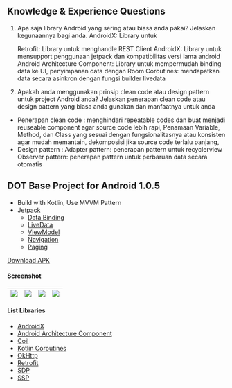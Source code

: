## Knowledge & Experience Questions

1.	Apa saja library Android yang sering atau biasa anda pakai? Jelaskan kegunaannya bagi anda.
    AndroidX: Library untuk

    Retrofit: Library untuk menghandle REST Client
    AndroidX: Library untuk mensupport penggunaan jetpack dan kompatibilitas versi lama android
    Android Architecture Component: Library untuk mempermudah binding data ke UI, penyimpanan data dengan Room
    Coroutines: mendapatkan data secara asinkron dengan fungsi builder livedata

2.	Apakah anda menggunakan prinsip clean code atau design pattern untuk project Android anda? Jelaskan penerapan clean code atau design pattern yang biasa anda gunakan dan manfaatnya untuk anda

-	Penerapan clean code : menghindari repeatable codes dan buat menjadi reuseable component agar source code lebih rapi, Penamaan Variable, Method, dan Class yang sesuai dengan fungsionalitasnya atau konsisten agar mudah memantain, dekomposisi jika source code terlalu panjang,
-	Design pattern :
    Adapter pattern: penerapan pattern untuk recyclerview
    Observer pattern: penerapan pattern untuk perbaruan data secara otomatis


## DOT Base Project for Android 1.0.5 ##

- Build with Kotlin, Use MVVM Pattern
- [Jetpack](https://developer.android.com/jetpack/)
    - [Data Binding](https://developer.android.com/topic/libraries/data-binding)
    - [LiveData](https://developer.android.com/topic/libraries/architecture/livedata)
    - [ViewModel](https://developer.android.com/topic/libraries/architecture/viewmodel)
    - [Navigation](https://developer.android.com/guide/navigation/navigation-getting-started)
    - [Paging](https://developer.android.com/topic/libraries/architecture/paging/v3-overview)

[Download APK](https://www.dropbox.com/s/nugo4ow5mmpk5cb)

#### Screenshot ####
| ![](https://images2.imgbox.com/86/e1/SxLTCbpf_o.jpg) | ![](https://images2.imgbox.com/8d/e0/iddgIVoR_o.jpg) | ![](https://images2.imgbox.com/52/02/EuhMYl2o_o.jpg) | ![](https://images2.imgbox.com/d3/94/k7z3KXdm_o.jpg) |
| :---: | :---: | :---: | :---: |

#### List Libraries ####
- [AndroidX](https://developer.android.com/jetpack/androidx/)
- [Android Architecture Component](https://developer.android.com/topic/libraries/architecture/)
- [Coil](https://github.com/coil-kt/coil/)
- [Kotlin Coroutines](https://github.com/Kotlin/kotlinx.coroutines)
- [OkHttp](https://github.com/square/okhttp)
- [Retrofit](https://github.com/square/retrofit)
- [SDP](https://github.com/intuit/sdp)
- [SSP](https://github.com/intuit/ssp)




